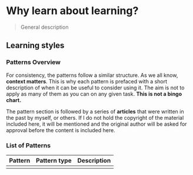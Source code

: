 
# Why learn about learning? 

> General description

## Learning styles

### Patterns Overview

For consistency, the patterns follow a similar structure.
As we all know, **context matters**. This is why each pattern is prefaced with a short description of 
when it can be useful to consider using it. The aim is not to apply as many of them as you can on any given task.
**This is not a bingo chart.**

The pattern section is followed by a series of **articles** that were written in the past by myself, 
or others. If I do not hold the copyright of the material included here, it will be mentioned and the 
original author will be asked for approval before the content is included here.

### List of Patterns

|Pattern | Pattern type | Description |
|---|---|---|
| | | |


